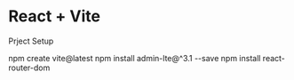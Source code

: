 # React + Vite

Prject Setup

npm create vite@latest
npm install admin-lte@^3.1 --save
npm install react-router-dom
